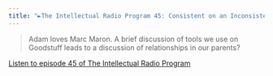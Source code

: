 ```yaml
---
title: "►The Intellectual Radio Program 45: Consistent on an Inconsistent Basis"
---
```

<blockquote><p>
  Adam loves Marc Maron. A brief discussion of tools we use on Goodstuff leads to a discussion of relationships in our parents?
</p></blockquote>
<p><a href="https://goodstuff.fm/tirp/45">Listen to episode 45 of The Intellectual Radio Program</a></p>
